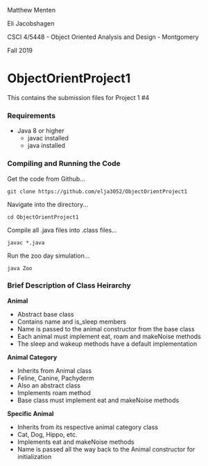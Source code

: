 Matthew Menten

Eli Jacobshagen

CSCI 4/5448 - Object Oriented Analysis and Design - Montgomery

Fall 2019

# ObjectOrientProject1
This contains the submission files for Project 1 #4

### Requirements

- Java 8 or higher
    - javac installed
    - java installed

### Compiling and Running the Code

Get the code from Github...

    git clone https://github.com/elja3052/ObjectOrientProject1
    
Navigate into the directory...

    cd ObjectOrientProject1

Compile all .java files into .class files...

    javac *.java

Run the zoo day simulation...

    java Zoo
    
### Brief Description of Class Heirarchy

**Animal**

- Abstract base class
- Contains name and is_sleep members
- Name is passed to the animal constructor from the base class
- Each animal must implement eat, roam and makeNoise methods
- The sleep and wakeup methods have a default implementation

**Animal Category**

- Inherits from Animal class
- Feline, Canine, Pachyderm
- Also an abstract class
- Implements roam method
- Base class must implement eat and makeNoise methods

**Specific Animal**

- Inherits from its respective animal category class
- Cat, Dog, Hippo, etc.
- Implements eat and makeNoise methods
- Name is passed all the way back to the Animal constructor for initialization